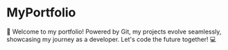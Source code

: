 # MyPortfolio
🚀 Welcome to my portfolio! Powered by Git, my projects evolve seamlessly, showcasing my journey as a developer. Let's code the future together! 💻
